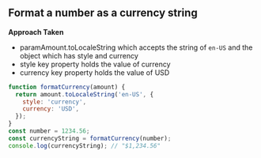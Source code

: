 ## Format a number as a currency string

**Approach Taken**

- paramAmount.toLocaleString which accepts the string of `en-US` and the object which has style and currency
- style key property holds the value of currency
- currency key property holds the value of USD

```js
function formatCurrency(amount) {
  return amount.toLocaleString('en-US', {
    style: 'currency',
    currency: 'USD',
  });
}
const number = 1234.56;
const currencyString = formatCurrency(number);
console.log(currencyString); // "$1,234.56"
```
